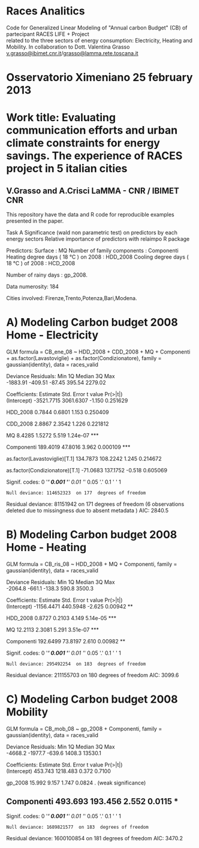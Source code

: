 Races Analitics
================

Code for Generalized Linear Modeling of "Annual carbon Budget" (CB) of partecipant RACES LIFE + Project  
related to the three sectors of  energy consumption: Electricity, Heating and Mobility.
In collaboration to Dott. Valentina Grasso v.grasso@ibimet.cnr.it/grasso@lamma.rete.toscana.it

Osservatorio Ximeniano 25 february 2013 
=======

Work title: 
Evaluating communication efforts and urban climate constraints for energy savings. The experience of RACES project in 5 italian cities 
=======
V.Grasso and A.Crisci LaMMA - CNR / IBIMET CNR 
----
This repository have the data and R code for reproducible examples presented in the paper.

Task A
Significance (wald non parametric test) on predictors by each energy sectors 
Relative importance of predictors with relaimpo R package

Predictors:
Surface : MQ
Number of family components : Componenti 
Heating degree days ( 18  °C ) on 2008 : HDD_2008
Cooling degree days ( 18  °C ) of 2008 : HCD_2008

Number of rainy days : gp_2008.

Data numerosity: 184

Cities involved: Firenze,Trento,Potenza,Bari,Modena.


A) Modeling  Carbon budget 2008  Home - Electricity
==================================================


GLM formula = CB_ene_08 ~ HDD_2008 + CDD_2008 + MQ + Componenti + as.factor(Lavastoviglie) + as.factor(Condizionatore), family = gaussian(identity), data = races_valid

Deviance Residuals: 
     Min        1Q    Median        3Q       Max  
-1883.91   -409.51    -87.45    395.54   2279.02  

Coefficients:
                                 Estimate Std. Error t value Pr(>|t|)    
(Intercept)                    -3521.7715  3061.6307  -1.150 0.251629  

HDD_2008                           0.7844     0.6801   1.153 0.250409   

CDD_2008                           2.8867     2.3542   1.226 0.221812    

MQ                                 8.4285     1.5272   5.519 1.24e-07 ***

Componenti                       189.4019    47.8016   3.962 0.000109 ***

as.factor(Lavastoviglie)[T.1]    134.7873   108.2242   1.245 0.214672    

as.factor(Condizionatore)[T.1]   -71.0683   137.1752  -0.518 0.605069    

Signif. codes:  0 '***' 0.001 '**' 0.01 '*' 0.05 '.' 0.1 ' ' 1 


    Null deviance: 114652323  on 177  degrees of freedom
Residual deviance:  81151942  on 171  degrees of freedom
  (6 observations deleted due to missingness due to absent metadata )
AIC: 2840.5


B) Modeling  Carbon budget 2008  Home - Heating
==================================================


GLM formula = CB_ris_08 ~ HDD_2008 + MQ + Componenti, family = gaussian(identity), data = races_valid

Deviance Residuals: 
    Min       1Q   Median       3Q      Max  
-2064.8   -661.1   -138.3    590.8   3500.3  

Coefficients:
              Estimate Std. Error t value Pr(>|t|)    
(Intercept) -1156.4471   440.5948  -2.625  0.00942 ** 

HDD_2008        0.8727     0.2103   4.149 5.14e-05 ***

MQ             12.2113     2.3081   5.291 3.51e-07 ***

Componenti    192.6499    73.8197   2.610  0.00982 ** 

Signif. codes:  0 '***' 0.001 '**' 0.01 '*' 0.05 '.' 0.1 ' ' 1 

    Null deviance: 295492254  on 183  degrees of freedom
Residual deviance: 211155703  on 180  degrees of freedom
AIC: 3099.6



C) Modeling  Carbon budget 2008  Mobility 
==================================================


GLM formula = CB_mob_08 ~ gp_2008 + Componenti, family = gaussian(identity), data = races_valid

Deviance Residuals: 
    Min       1Q   Median       3Q      Max  
-4668.2  -1977.7   -639.6   1408.3  13530.1  

Coefficients:
            Estimate Std. Error t value Pr(>|t|)  
(Intercept)  453.743   1218.483   0.372   0.7100  

gp_2008       15.992      9.157   1.747   0.0824 . (weak significance)

Componenti   493.693    193.456   2.552   0.0115 *
---
Signif. codes:  0 '***' 0.001 '**' 0.01 '*' 0.05 '.' 0.1 ' ' 1 


    Null deviance: 1689821577  on 183  degrees of freedom
Residual deviance: 1600100854  on 181  degrees of freedom
AIC: 3470.2

